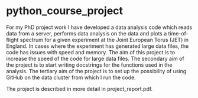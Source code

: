 # python_course_project

For my PhD project work I have developed a data analysis code which reads data from a server, performs data analysis on the data and plots a time-of-flight spectrum for a given experiment at the Joint European Torus (JET) in England. In cases where the experiment has generated large data files, the code has issues with speed and memory. The aim of this project is to increase the speed of the code for large data files. The secondary aim of the project is to start writing docstrings for the functions used in the analysis. The tertiary aim of the project is to set up the possibility of using GitHub on the data cluster from which I run the code.

The project is described in more detail in project_report.pdf.
